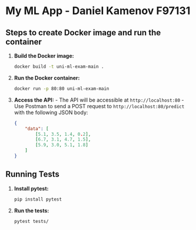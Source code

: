 # My ML App - Daniel Kamenov F97131

## Steps to create Docker image and run the container

1.  **Build the Docker image:**

    ```sh
    docker build -t uni-ml-exam-main .
    ```

2.  **Run the Docker container:**

    ```sh
    docker run -p 80:80 uni-ml-exam-main
    ```

3.  **Access the API:** - The API will be accessible at `http://localhost:80` - Use Postman to send a POST request to `http://localhost:80/predict` with the following JSON body:
    ```json
    {
        "data": [
            [5.1, 3.5, 1.4, 0.2],
            [6.7, 3.1, 4.7, 1.5],
            [5.9, 3.0, 5.1, 1.8]
        ]
    }
    ```

## Running Tests

1. **Install pytest:**

   ```sh
   pip install pytest
   ```

2. **Run the tests:**
   ```sh
   pytest tests/
   ```
